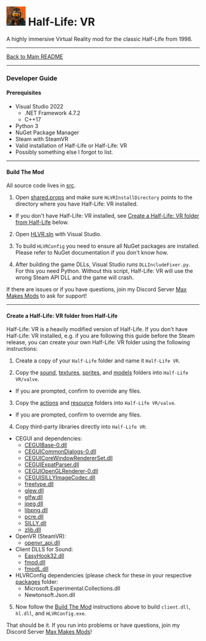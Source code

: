 # <img src="../art/game_icon.png" alt="HLVR Game Icon" width="50"/> Half-Life: VR

A highly immersive Virtual Reality mod for the classic Half-Life from 1998.

---

[Back to Main README](README.md)

---

### Developer Guide

#### Prerequisites

- Visual Studio 2022
  - .NET Framework 4.7.2
  - C++17
- Python 3
- NuGet Package Manager
- Steam with SteamVR
- Valid installation of Half-Life or Half-Life: VR
- Possibly something else I forgot to list.

---
#### Build The Mod

All source code lives in [src](../src). 

1. Open [shared.props](../src/shared.props) and make sure `HLVRInstallDirectory` points to the directory where you have Half-Life: VR installed.
  - If you don't have Half-Life: VR installed, see [Create a Half-Life: VR folder from Half-Life](#create-a-half-life-vr-folder-from-half-life) below.

2. Open [HLVR.sln](../src) with Visual Studio.

3. To build `HLVRConfig` you need to ensure all NuGet packages are installed. Please refer to NuGet documentation if you don't know how.

4. After building the game DLLs, Visual Studio runs `DLLIncludeFixer.py`. For this you need Python. Without this script, Half-Life: VR will use the wrong Steam API DLL and the game will crash.

If there are issues or if you have questions, join my Discord Server [Max Makes Mods](https://discord.gg/jujwEGf62K) to ask for support!

---
#### Create a Half-Life: VR folder from Half-Life

Half-Life: VR is a heavily modified version of Half-Life. If you don't have Half-Life: VR installed, e.g. if you are following this guide before the Steam release, you can create your own Half-Life: VR folder using the following instructions:

1. Create a copy of your `Half-Life` folder and name it `Half-Life VR`.

2. Copy the [sound](../art/sound), [textures](../art/textures), [sprites](../art/sprites), and [models](../art/models) folders into `Half-Life VR/valve`.
  - If you are prompted, confirm to override any files.

3. Copy the [actions](../game/actions) and [resource](../game/resource) folders into `Half-Life VR/valve`.
  - If you are prompted, confirm to override any files.

4. Copy third-party libraries directly into `Half-Life VR`:
  - CEGUI and dependencies:
    - [CEGUIBase-0.dll](../src/cegui/bin/CEGUIBase-0.dll)
    - [CEGUICommonDialogs-0.dll](../src/cegui/bin/CEGUICommonDialogs-0.dll)
    - [CEGUICoreWindowRendererSet.dll](../src/cegui/bin/CEGUICoreWindowRendererSet.dll)
    - [CEGUIExpatParser.dll](../src/cegui/bin/CEGUIExpatParser.dll)
    - [CEGUIOpenGLRenderer-0.dll](../src/cegui/bin/CEGUIOpenGLRenderer-0.dll)
    - [CEGUISILLYImageCodec.dll](../src/cegui/bin/CEGUISILLYImageCodec.dll)
    - [freetype.dll](../src/cegui/bin/freetype.dll)
    - [glew.dll](../src/cegui/bin/glew.dll)
    - [glfw.dll](../src/cegui/bin/glfw.dll)
    - [jpeg.dll](../src/cegui/bin/jpeg.dll)
    - [libpng.dll](../src/cegui/bin/libpng.dll)
    - [pcre.dll](../src/cegui/bin/pcre.dll)
    - [SILLY.dll](../src/cegui/bin/SILLY.dll)
    - [zlib.dll](../src/cegui/bin/zlib.dll)
  - OpenVR (SteamVR):
    - [openvr_api.dll](../src/cl_dll/openvr/openvr_api.dll)
  - Client DLLS for Sound:
    - [EasyHook32.dll](../src/cl_dll/EasyHook/bin/EasyHook32.dll)
    - [fmod.dll](../src/cl_dll/fmod/lib/x86/fmod.dll)
    - [fmodL.dll](../src/cl_dll/fmod/lib/x86/fmodL.dll)
  - HLVRConfig dependencies (please check for these in your respective [packages](src/packages) folder:
    - Microsoft.Experimental.Collections.dll
    - Newtonsoft.Json.dll

5. Now follow the [Build The Mod](#build-the-mod) instructions above to build `client.dll`, `hl.dll`, and `HLVRConfig.exe`.

That should be it. If you run into problems or have questions, join my Discord Server [Max Makes Mods](https://discord.gg/jujwEGf62K)!
